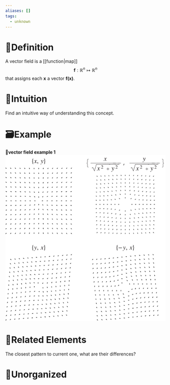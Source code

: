 ```yaml
---
aliases: []
tags:
  - unknown
---
```



# 📝Definition
A vector field is a [[function|map]]
$$
\mathbf{f}:\mathbb{R}^n\mapsto \mathbb{R}^n
$$
that assigns each $\mathbf{x}$ a vector $\mathbf{f(x)}$.

# 🧠Intuition
Find an intuitive way of understanding this concept.

# 🗃Example
**📁vector field example 1**
![|400](../assets/VectorPlot_1001.svg)



# 🌱Related Elements
The closest pattern to current one, what are their differences?


# 🍂Unorganized